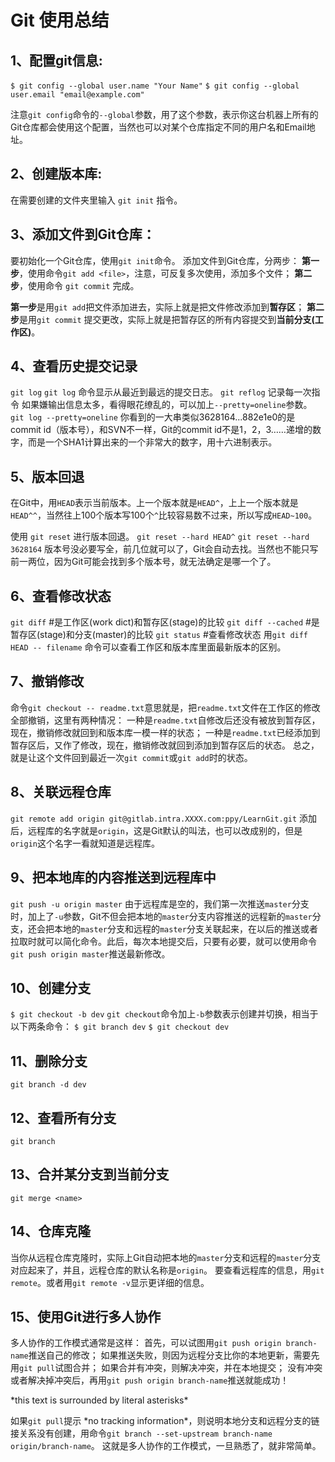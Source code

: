 # Git 使用总结

## 1、配置git信息:
`$ git config --global user.name "Your Name"`
`$ git config --global user.email "email@example.com"`

注意`git config`命令的`--global`参数，用了这个参数，表示你这台机器上所有的Git仓库都会使用这个配置，当然也可以对某个仓库指定不同的用户名和Email地址。

## 2、创建版本库:

在需要创建的文件夹里输入 `git init` 指令。

## 3、添加文件到Git仓库：

要初始化一个Git仓库，使用`git init`命令。
添加文件到Git仓库，分两步：
**第一步**，使用命令`git add <file>`，注意，可反复多次使用，添加多个文件；
**第二步**，使用命令 `git commit` 完成。

**第一步**是用`git add`把文件添加进去，实际上就是把文件修改添加到**暂存区**；
**第二步**是用`git commit` 提交更改，实际上就是把暂存区的所有内容提交到**当前分支(工作区)**。

## 4、查看历史提交记录

`git log`
`git log` 命令显示从最近到最远的提交日志。
`git reflog` 记录每一次指令
如果嫌输出信息太多，看得眼花缭乱的，可以加上`--pretty=oneline`参数。
`git log --pretty=oneline`
你看到的一大串类似3628164...882e1e0的是commit id（版本号），和SVN不一样，Git的commit id不是1，2，3……递增的数字，而是一个SHA1计算出来的一个非常大的数字，用十六进制表示。

## 5、版本回退
在Git中，用`HEAD`表示当前版本。上一个版本就是`HEAD^`，上上一个版本就是`HEAD^^`，当然往上100个版本写100个`^`比较容易数不过来，所以写成`HEAD~100`。

使用 `git reset` 进行版本回退。
`git reset --hard HEAD^`
`git reset --hard 3628164`	版本号没必要写全，前几位就可以了，Git会自动去找。当然也不能只写前一两位，因为Git可能会找到多个版本号，就无法确定是哪一个了。

## 6、查看修改状态

`git diff` #是工作区(work dict)和暂存区(stage)的比较
`git diff --cached` #是暂存区(stage)和分支(master)的比较
`git status` #查看修改状态
用`git diff HEAD -- filename` 命令可以查看工作区和版本库里面最新版本的区别。

## 7、撤销修改

命令`git checkout -- readme.txt`意思就是，把`readme.txt`文件在工作区的修改全部撤销，这里有两种情况：
一种是`readme.txt`自修改后还没有被放到暂存区，现在，撤销修改就回到和版本库一模一样的状态；
一种是`readme.txt`已经添加到暂存区后，又作了修改，现在，撤销修改就回到添加到暂存区后的状态。
总之，就是让这个文件回到最近一次`git commit`或`git add`时的状态。

## 8、关联远程仓库

`git remote add origin git@gitlab.intra.XXXX.com:ppy/LearnGit.git`
添加后，远程库的名字就是`origin`，这是Git默认的叫法，也可以改成别的，但是`origin`这个名字一看就知道是远程库。

## 9、把本地库的内容推送到远程库中

 `git push -u origin master`
 由于远程库是空的，我们第一次推送`master`分支时，加上了`-u`参数，Git不但会把本地的`master`分支内容推送的远程新的`master`分支，还会把本地的`master`分支和远程的`master`分支关联起来，在以后的推送或者拉取时就可以简化命令。此后，每次本地提交后，只要有必要，就可以使用命令`git push origin master`推送最新修改。

## 10、创建分支

`$ git checkout -b dev`
`git checkout`命令加上`-b`参数表示创建并切换，相当于以下两条命令：
`$ git branch dev`
`$ git checkout dev`

## 11、删除分支

`git branch -d dev`

## 12、查看所有分支

`git branch`

## 13、合并某分支到当前分支

`git merge <name>`

## 14、仓库克隆

当你从远程仓库克隆时，实际上Git自动把本地的`master`分支和远程的`master`分支对应起来了，并且，远程仓库的默认名称是`origin`。
要查看远程库的信息，用`git remote`。或者用`git remote -v`显示更详细的信息。

## 15、使用Git进行多人协作

多人协作的工作模式通常是这样：
首先，可以试图用`git push origin branch-name`推送自己的修改；
如果推送失败，则因为远程分支比你的本地更新，需要先用`git pull`试图合并；
如果合并有冲突，则解决冲突，并在本地提交；
没有冲突或者解决掉冲突后，再用`git push origin branch-name`推送就能成功！

\*this text is surrounded by literal asterisks\*

如果`git pull`提示 \*no tracking information\*，则说明本地分支和远程分支的链接关系没有创建，用命令`git branch --set-upstream branch-name origin/branch-name`。
这就是多人协作的工作模式，一旦熟悉了，就非常简单。

